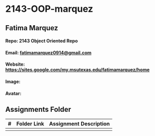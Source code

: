 # 2143-OOP-marquez
## Fatima Marquez
#### Repo: 2143 Object Oriented Repo
#### Email: fatimamarquez0914@gmail.com
#### Website: https://sites.google.com/my.msutexas.edu/fatimamarquez/home
#### Image: 

#### Avatar:

##  Assignments Folder

|   #   | Folder Link | Assignment Description |
| :---: | ----------- | ---------------------- |
|       |             |                        |
